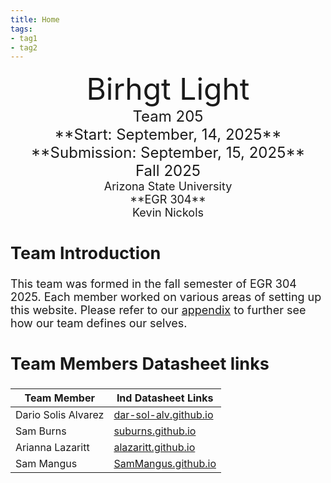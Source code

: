 ```yaml
---
title: Home
tags:
- tag1
- tag2
---
```

<center>
<font size="8">Birhgt Light<br>
<font size="5">Team 205<br>
**Start: September, 14, 2025**<br>
**Submission: September, 15, 2025**<br>
Fall 2025<br>
<font size="4">Arizona State University<br>
**EGR 304**<br>
Kevin Nickols<br>
  

</center>

## Team Introduction

This team was formed in the fall semester of EGR 304 2025. Each member worked on various areas of setting up this website. Please refer to our [appendix](https://egr304-team-205-2025-f.github.io/EGR304-2025-F-205.github.io/Appendix/App-Team-Org/) to further see how our team defines our selves.


## Team Members Datasheet links

| **Team Member**        |**Ind Datasheet Links** |
| ---------------------- | -----------------------|
| Dario Solis Alvarez            | [dar-sol-alv.github.io](https://dar-sol-alv.github.io/) |
| Sam Burns              | [suburns.github.io](https://suburns05.github.io/suburns.github.io/) |
| Arianna Lazaritt               | [alazaritt.github.io](https://alazaritt.github.io/alazaritt.github.io/) |
| Sam Mangus                | [SamMangus.github.io](https://SamMangus.github.io/) |
